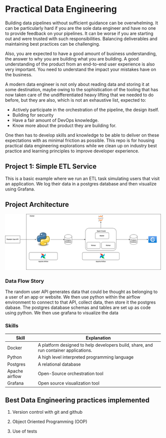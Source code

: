 # Practical Data Engineering

Building data pipelines without sufficient guidance can be overwhelming. It can be particularly hard if you are the sole data engineer and have no one to provide feedback on your pipelines. It can be worse if you are starting out and were trusted with such responsibilities. Balancing deliverables and maintaining best practices can be challenging.

Also, you are expected to have a good amount of business understanding, the answer to why you are building what you are building. A good understanding of the product from an end-to-end user experience is also very important. You need to understand the impact your mistakes have on the business.

A modern data engineer is not only about reading data and storing it at some destination, maybe owing to the sophistication of the tooling that has now taken care of the undifferentiated heavy lifting that we needed to do before, but they are also, which is not an exhaustive list, expected to:

- Actively participate in the orchestration of the pipeline, the design itself.
- Building for security
- Have a fair amount of DevOps knowledge.
- Know more about the product they are building for.

One then has to develop skills and knowledge to be able to deliver on these expectations with as minimal friction as possible. This repo is for housing practical data engineering explorations while we clean up on industry best practice and learning principles to improve developer experience.

## Project 1: Simple ETL Service

This is a basic example where we run an ETL task simulating users that visit an application. We log their data in a postgres database and then visualize using Grafana.

## Project Architecture

![ETL Architecture](exploratory-ETL/architecture.drawio.png)

### Data Flow Story

The random user API generates data that could be thought as belonging to a user of an app or website. We then use python within the airflow environment to connect to that API, collect data, then store it the postgres dabase. The postgres database schemas and tables are set up as code using python. We then use grafana to visualize the data

### Skills

| Skill          | Explanation                                                                          |
| -------------- | ------------------------------------------------------------------------------------ |
| Docker         | A platform designed to help developers build, share, and run container applications. |
| Python         | A high level interpreted programming language                                        |
| Postgres       | A relational database                                                                |
| Apache airflow | Open-Source orchestration tool                                                       |
| Grafana        | Open source visualization tool                                                       |

## Best Data Engineering practices implemented

1. Version control with git and github

1. Object Oriented Programming (OOP)

1. Use of tests
